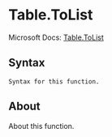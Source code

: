 ---
---

# Table.ToList

Microsoft Docs: [Table.ToList](https://docs.microsoft.com/en-us/powerquery-m/table-tolist)

## Syntax

```powerquery-m
Syntax for this function.
```

## About

About this function.


